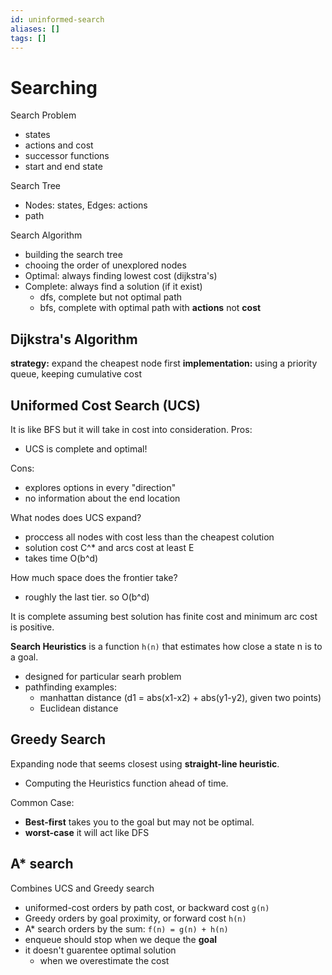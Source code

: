 ```yaml
---
id: uninformed-search
aliases: []
tags: []
---
```


# Searching

Search Problem

- states
- actions and cost
- successor functions
- start and end state

Search Tree

- Nodes: states, Edges: actions
- path

Search Algorithm

- building the search tree
- chooing the order of unexplored nodes
- Optimal: always finding lowest cost (dijkstra's)
- Complete: always find a solution (if it exist)
  - dfs, complete but not optimal path
  - bfs, complete with optimal path with **actions** not **cost**

## Dijkstra's Algorithm

**strategy:** expand the cheapest node first
**implementation:** using a priority queue, keeping cumulative cost

## Uniformed Cost Search (UCS)

It is like BFS but it will take in cost into consideration.
Pros:

- UCS is complete and optimal!

Cons:

- explores options in every "direction"
- no information about the end location

What nodes does UCS expand?

- proccess all nodes with cost less than the cheapest colution
- solution cost C^\* and arcs cost at least E
- takes time O(b^d)

How much space does the frontier take?

- roughly the last tier. so O(b^d)

It is complete assuming best solution has finite cost and minimum arc cost is positive.

**Search Heuristics** is a function `h(n)` that estimates how close a state n is to a goal.

- designed for particular searh problem
- pathfinding examples:
  - manhattan distance (d1 = abs(x1-x2) + abs(y1-y2), given two points)
  - Euclidean distance

## Greedy Search

Expanding node that seems closest using **straight-line heuristic**.

- Computing the Heuristics function ahead of time.

Common Case:

- **Best-first** takes you to the goal but may not be optimal.
- **worst-case** it will act like DFS

## A\* search

Combines UCS and Greedy search

- uniformed-cost orders by path cost, or backward cost `g(n)`
- Greedy orders by goal proximity, or forward cost `h(n)`
- A\* search orders by the sum: `f(n) = g(n) + h(n)`
- enqueue should stop when we deque the **goal**
- it doesn't guarentee optimal solution
  - when we overestimate the cost
